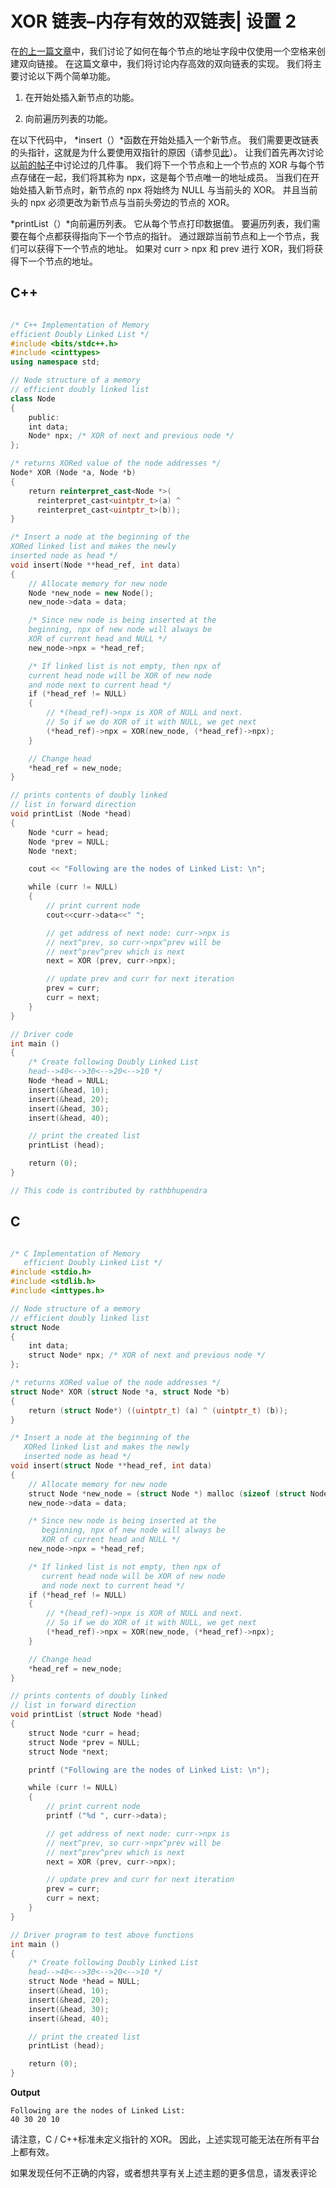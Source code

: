 # XOR 链表–内存有效的双链表| 设置 2

在[的上一篇文章](https://www.geeksforgeeks.org/xor-linked-list-a-memory-efficient-doubly-linked-list-set-1/)中，我们讨论了如何在每个节点的地址字段中仅使用一个空格来创建双向链接。 在这篇文章中，我们将讨论内存高效的双向链表的实现。 我们将主要讨论以下两个简单功能。

1.  在开始处插入新节点的功能。

2.  向前遍历列表的功能。

在以下代码中， *insert（）*函数在开始处插入一个新节点。 我们需要更改链表的头指针，这就是为什么要使用双指针的原因（请参见[此](https://www.geeksforgeeks.org/how-to-write-functions-that-modify-the-head-pointer-of-a-linked-list/)）。 让我们首先再次讨论[以前的帖子](https://www.geeksforgeeks.org/xor-linked-list-a-memory-efficient-doubly-linked-list-set-1/)中讨论过的几件事。 我们将下一个节点和上一个节点的 XOR 与每个节点存储在一起，我们将其称为 npx，这是每个节点唯一的地址成员。 当我们在开始处插入新节点时，新节点的 npx 将始终为 NULL 与当前头的 XOR。 并且当前头的 npx 必须更改为新节点与当前头旁边的节点的 XOR。

*printList（）*向前遍历列表。 它从每个节点打印数据值。 要遍历列表，我们需要在每个点都获得指向下一个节点的指针。 通过跟踪当前节点和上一个节点，我们可以获得下一个节点的地址。 如果对 curr > npx 和 prev 进行 XOR，我们将获得下一个节点的地址。

## C++

```cpp

/* C++ Implementation of Memory 
efficient Doubly Linked List */
#include <bits/stdc++.h>
#include <cinttypes> 
using namespace std;

// Node structure of a memory 
// efficient doubly linked list 
class Node 
{ 
    public:
    int data; 
    Node* npx; /* XOR of next and previous node */
}; 

/* returns XORed value of the node addresses */
Node* XOR (Node *a, Node *b) 
{ 
    return reinterpret_cast<Node *>(
      reinterpret_cast<uintptr_t>(a) ^ 
      reinterpret_cast<uintptr_t>(b)); 
} 

/* Insert a node at the beginning of the 
XORed linked list and makes the newly 
inserted node as head */
void insert(Node **head_ref, int data) 
{ 
    // Allocate memory for new node 
    Node *new_node = new Node(); 
    new_node->data = data; 

    /* Since new node is being inserted at the 
    beginning, npx of new node will always be 
    XOR of current head and NULL */
    new_node->npx = *head_ref; 

    /* If linked list is not empty, then npx of 
    current head node will be XOR of new node 
    and node next to current head */
    if (*head_ref != NULL) 
    { 
        // *(head_ref)->npx is XOR of NULL and next. 
        // So if we do XOR of it with NULL, we get next 
        (*head_ref)->npx = XOR(new_node, (*head_ref)->npx); 
    } 

    // Change head 
    *head_ref = new_node; 
} 

// prints contents of doubly linked 
// list in forward direction 
void printList (Node *head) 
{ 
    Node *curr = head; 
    Node *prev = NULL; 
    Node *next; 

    cout << "Following are the nodes of Linked List: \n"; 

    while (curr != NULL) 
    { 
        // print current node 
        cout<<curr->data<<" "; 

        // get address of next node: curr->npx is 
        // next^prev, so curr->npx^prev will be 
        // next^prev^prev which is next 
        next = XOR (prev, curr->npx); 

        // update prev and curr for next iteration 
        prev = curr; 
        curr = next; 
    } 
} 

// Driver code 
int main () 
{ 
    /* Create following Doubly Linked List 
    head-->40<-->30<-->20<-->10 */
    Node *head = NULL; 
    insert(&head, 10); 
    insert(&head, 20); 
    insert(&head, 30); 
    insert(&head, 40); 

    // print the created list 
    printList (head); 

    return (0); 
} 

// This code is contributed by rathbhupendra

```

## C

```c

/* C Implementation of Memory 
   efficient Doubly Linked List */
#include <stdio.h>
#include <stdlib.h>
#include <inttypes.h>

// Node structure of a memory 
// efficient doubly linked list
struct Node
{
    int data;
    struct Node* npx; /* XOR of next and previous node */
};

/* returns XORed value of the node addresses */
struct Node* XOR (struct Node *a, struct Node *b)
{
    return (struct Node*) ((uintptr_t) (a) ^ (uintptr_t) (b));
}

/* Insert a node at the beginning of the 
   XORed linked list and makes the newly
   inserted node as head */
void insert(struct Node **head_ref, int data)
{
    // Allocate memory for new node
    struct Node *new_node = (struct Node *) malloc (sizeof (struct Node) );
    new_node->data = data;

    /* Since new node is being inserted at the 
       beginning, npx of new node will always be
       XOR of current head and NULL */
    new_node->npx = *head_ref;

    /* If linked list is not empty, then npx of 
       current head node will be XOR of new node
       and node next to current head */
    if (*head_ref != NULL)
    {
        // *(head_ref)->npx is XOR of NULL and next. 
        // So if we do XOR of it with NULL, we get next
        (*head_ref)->npx = XOR(new_node, (*head_ref)->npx);
    }

    // Change head
    *head_ref = new_node;
}

// prints contents of doubly linked
// list in forward direction
void printList (struct Node *head)
{
    struct Node *curr = head;
    struct Node *prev = NULL;
    struct Node *next;

    printf ("Following are the nodes of Linked List: \n");

    while (curr != NULL)
    {
        // print current node
        printf ("%d ", curr->data);

        // get address of next node: curr->npx is 
        // next^prev, so curr->npx^prev will be
        // next^prev^prev which is next
        next = XOR (prev, curr->npx);

        // update prev and curr for next iteration
        prev = curr;
        curr = next;
    }
}

// Driver program to test above functions
int main ()
{
    /* Create following Doubly Linked List
    head-->40<-->30<-->20<-->10 */
    struct Node *head = NULL;
    insert(&head, 10);
    insert(&head, 20);
    insert(&head, 30);
    insert(&head, 40);

    // print the created list
    printList (head);

    return (0);
}

```

**Output**

```
Following are the nodes of Linked List: 
40 30 20 10 
```

请注意，C / C++标准未定义指针的 XOR。 因此，上述实现可能无法在所有平台上都有效。

如果发现任何不正确的内容，或者想共享有关上述主题的更多信息，请发表评论

